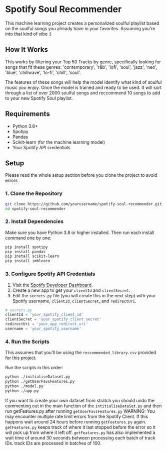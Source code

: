 # Spotify Soul Recommender

This machine learning project creates a personalized soulful playlist based on the soulful songs you already have in your favorites. Assuming you're into that kind of vibe :)

## How It Works

This works by filtering your Top 50 Tracks by genre, specifically looking for songs that fit these genres: 'contemporary', 'r&b', 'lofi', 'soul', 'jazz', 'neo', 'blue', 'chillwave', 'lo-fi', 'chill', 'soul'.

The features of these songs will help the model identify what kind of soulful music you enjoy. Once the model is trained and ready to be used. It will sort through a list of over 2000 soulful songs and reccommend 10 songs to add to your new Spotify Soul playlist. 


## Requirements
- Python 3.8+
- Spotipy
- Pandas
- Scikit-learn (for the machine learning model)
- Your Spotify API credentials

## Setup
Please read the whole setup section before you clone the project to avoid errors

### 1. Clone the Repository

```bash
git clone https://github.com/yourusername/spotify-soul-recommender.git
cd spotify-soul-recommender
```

### 2. Install Dependencies

Make sure you have Python 3.8 or higher installed. Then run each install command one by one:

```bash
pip install spotipy
pip install pandas
pip install scikit-learn
pip install imblearn
```

### 3. Configure Spotify API Credentials

1. Visit the [Spotify Developer Dashboard](https://developer.spotify.com/dashboard/).
2. Create a new app to get your `clientId` and `clientSecret`.
3. Edit the `secrets.py` file (you will create this in the next step) with your Spotify username, `clientId`, `clientSecret`, and `redirectUri`.

```python
# secrets.py
clientId = 'your_spotify_client_id'
clientSecret = 'your_spotify_client_secret'
redirectUri = 'your_app_redirect_uri'
username = 'your_spotify_username'
```

### 4. Run the Scripts
This assumes that you'll be using the `reccommended_library.csv` provided for this project. 

Run the scripts in this order:
```bash
python ./initialiseDataset.py
python ./getUserFavsFeatures.py
python ./model.py
python ./app.py
```
If you want to create your own dataset from stratch you should undo the commenting out in the main function of the `intitialiseDataSet.py` and then run getFeatures.py after running `getUserFavsFeatures.py`
WARNING:
You may encounter multiple rate limit errors from the Spotify Client. If this happens wait around 24 hours before running `getFeatures.py` again.
`getFeatures.py` keeps track of where it last stopped before the error so it will pick up from where it left off. 
`getFeatures.py` has also implemented a wait time of around 30 seconds between processing each batch of track IDs.
track IDs are processed in batches of 100.  
